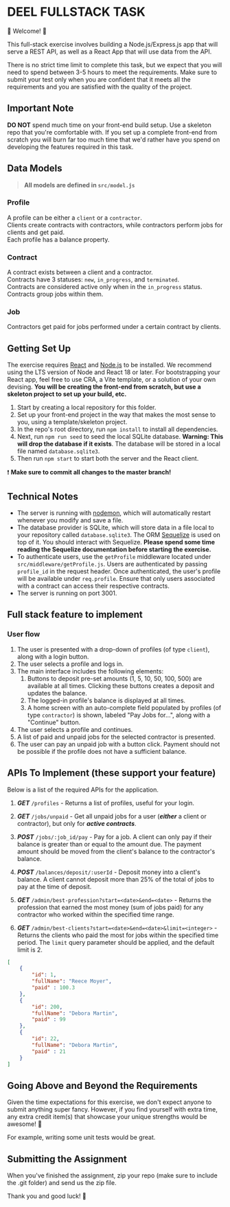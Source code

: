 # DEEL FULLSTACK TASK

💫 Welcome! 🎉

This full-stack exercise involves building a Node.js/Express.js app that will serve a REST API, as well as a React App that will use data from the API.

There is no strict time limit to complete this task, but we expect that you will need to spend between 3-5 hours to meet the requirements. Make sure to submit your test only when you are confident that it meets all the requirements and you are satisfied with the quality of the project.

## Important Note
**DO NOT** spend much time on your front-end build setup. Use a skeleton repo that you're comfortable with. If you set up a complete front-end from scratch you will burn far too much time that we'd rather have you spend on developing the features required in this task.

## Data Models

> **All models are defined in `src/model.js`**

### Profile

A profile can be either a `client` or a `contractor`.  
Clients create contracts with contractors, while contractors perform jobs for clients and get paid.  
Each profile has a balance property.

### Contract

A contract exists between a client and a contractor.  
Contracts have 3 statuses: `new`, `in_progress`, and `terminated`.  
Contracts are considered active only when in the `in_progress` status.  
Contracts group jobs within them.

### Job

Contractors get paid for jobs performed under a certain contract by clients.

## Getting Set Up

The exercise requires [React](https://reactjs.org/) and [Node.js](https://nodejs.org/en/) to be installed. We recommend using the LTS version of Node and React 18 or later. For bootstrapping your React app, feel free to use CRA, a Vite template, or a solution of your own devising. **You will be creating the front-end from scratch, but use a skeleton project to set up your build, etc.**

1. Start by creating a local repository for this folder.
2. Set up your front-end project in the way that makes the most sense to you, using a template/skeleton project.
3. In the repo's root directory, run `npm install` to install all dependencies.
4. Next, run `npm run seed` to seed the local SQLite database. **Warning: This will drop the database if it exists**. The database will be stored in a local file named `database.sqlite3`.
5. Then run `npm start` to start both the server and the React client.

❗️ **Make sure to commit all changes to the master branch!**

## Technical Notes

- The server is running with [nodemon](https://nodemon.io/), which will automatically restart whenever you modify and save a file.
- The database provider is SQLite, which will store data in a file local to your repository called `database.sqlite3`. The ORM [Sequelize](http://docs.sequelizejs.com/) is used on top of it. You should interact with Sequelize. **Please spend some time reading the Sequelize documentation before starting the exercise.**
- To authenticate users, use the `getProfile` middleware located under `src/middleware/getProfile.js`. Users are authenticated by passing `profile_id` in the request header. Once authenticated, the user's profile will be available under `req.profile`. Ensure that only users associated with a contract can access their respective contracts.
- The server is running on port 3001.

## Full stack feature to implement

### User flow
1. The user is presented with a drop-down of profiles (of type `client`), along with a login button.
2. The user selects a profile and logs in.
3. The main interface includes the following elements:
    1. Buttons to deposit pre-set amounts (1, 5, 10, 50, 100, 500) are available at all times. Clicking these buttons creates a deposit and updates the balance.
    2. The logged-in profile's balance is displayed at all times.
    3. A home screen with an auto-complete field populated by profiles (of type `contractor`) is shown, labeled "Pay Jobs for…", along with a "Continue" button.
4. The user selects a profile and continues.
5. A list of paid and unpaid jobs for the selected contractor is presented.
6. The user can pay an unpaid job with a button click. Payment should not be possible if the profile does not have a sufficient balance.

## APIs To Implement (these support your feature)

Below is a list of the required APIs for the application.

1. **_GET_** `/profiles` - Returns a list of profiles, useful for your login.

2. **_GET_** `/jobs/unpaid` - Get all unpaid jobs for a user (**_either_** a client or contractor), but only for **_active contracts_**.

3. **_POST_** `/jobs/:job_id/pay` - Pay for a job. A client can only pay if their balance is greater than or equal to the amount due. The payment amount should be moved from the client's balance to the contractor's balance.

4. **_POST_** `/balances/deposit/:userId` - Deposit money into a client's balance. A client cannot deposit more than 25% of the total of jobs to pay at the time of deposit.

5. **_GET_** `/admin/best-profession?start=<date>&end=<date>` - Returns the profession that earned the most money (sum of jobs paid) for any contractor who worked within the specified time range.

6. **_GET_** `/admin/best-clients?start=<date>&end=<date>&limit=<integer>` - Returns the clients who paid the most for jobs within the specified time period. The `limit` query parameter should be applied, and the default limit is 2.
```json
[
    {
        "id": 1,
        "fullName": "Reece Moyer",
        "paid" : 100.3
    },
    {
        "id": 200,
        "fullName": "Debora Martin",
        "paid" : 99
    },
    {
        "id": 22,
        "fullName": "Debora Martin",
        "paid" : 21
    }
]
```


## Going Above and Beyond the Requirements

Given the time expectations for this exercise, we don't expect anyone to submit anything super fancy. However, if you find yourself with extra time, any extra credit item(s) that showcase your unique strengths would be awesome! 🙌

For example, writing some unit tests would be great.

## Submitting the Assignment

When you've finished the assignment, zip your repo (make sure to include the .git folder) and send us the zip file.

Thank you and good luck! 🙏

